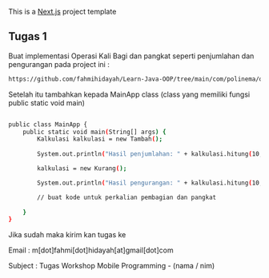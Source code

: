 This is a [Next.js](https://nextjs.org/) project template

## Tugas 1 

Buat implementasi Operasi Kali Bagi dan pangkat seperti penjumlahan dan pengurangan pada project ini : 

```bash 
https://github.com/fahmihidayah/Learn-Java-OOP/tree/main/com/polinema/oop/polymorphism/kalkulator

```

Setelah itu tambahkan kepada MainApp class (class yang memiliki fungsi public static void main)

```bash 

public class MainApp {
    public static void main(String[] args) {
        Kalkulasi kalkulasi = new Tambah();
        
        System.out.println("Hasil penjumlahan: " + kalkulasi.hitung(10, 5));

        kalkulasi = new Kurang();

        System.out.println("Hasil pengurangan: " + kalkulasi.hitung(10, 5));

        // buat kode untuk perkalian pembagian dan pangkat
        
    }
}
```
Jika sudah maka kirim kan tugas ke


Email : m[dot]fahmi[dot]hidayah[at]gmail[dot]com 

Subject : Tugas Workshop Mobile Programming - (nama / nim)


